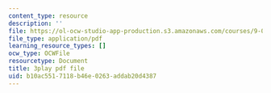```yaml
---
content_type: resource
description: ''
file: https://ol-ocw-studio-app-production.s3.amazonaws.com/courses/9-00-introduction-to-psychology-fall-2004/b10ac5517118b46e0263addab20d4387_10495.pdf
file_type: application/pdf
learning_resource_types: []
ocw_type: OCWFile
resourcetype: Document
title: 3play pdf file
uid: b10ac551-7118-b46e-0263-addab20d4387
---
```

